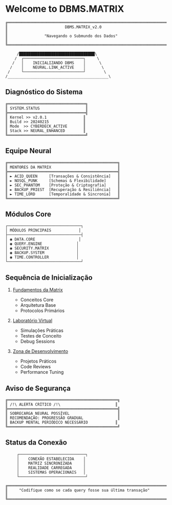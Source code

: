 # Welcome to DBMS.MATRIX

```
╔═══════════════════════════════════════════════════════════════════════╗
║                         DBMS.MATRIX_v2.0                              ║
║                "Navegando o Submundo dos Dados"                       ║
╚═══════════════════════════════════════════════════════════════════════╝
```

```
     /█████████████████████████████████\
    /  ┌──────────────────────────┐     \
   /   │    INICIALIZANDO DBMS    │      \
  /    │    NEURAL.LINK_ACTIVE    │       \
 /     └──────────────────────────┘        \
/____________________________________________\
```

## Diagnóstico do Sistema

```
╔══════════════════════════════════╗
║ SYSTEM.STATUS                    ║
╠══════════════════════════════════╣
║ Kernel >> v2.0.1                ║
║ Build >> 20240215               ║
║ Mode  >> CYBERDECK_ACTIVE       ║
║ Stack >> NEURAL_ENHANCED        ║
╚══════════════════════════════════╝
```

## Equipe Neural

```
╔════════════════════════════════════════════════╗
║ MENTORES DA MATRIX                             ║
╠════════════════════════════════════════════════╣
║ ► ACID_QUEEN     [Transações & Consistência]   ║
║ ► NOSQL_PUNK     [Schemas & Flexibilidade]     ║
║ ► SEC_PHANTOM    [Proteção & Criptografia]     ║
║ ► BACKUP_PRIEST  [Recuperação & Resiliência]   ║
║ ► TIME_LORD      [Temporalidade & Sincronia]   ║
╚════════════════════════════════════════════════╝
```

## Módulos Core

```
┌────────────────────────────────┐
│ MÓDULOS PRINCIPAIS            │
├────────────────────────────────┤
│ ◉ DATA.CORE                   │
│ ◉ QUERY.ENGINE               │
│ ◉ SECURITY.MATRIX            │
│ ◉ BACKUP.SYSTEM              │
│ ◉ TIME.CONTROLLER            │
└────────────────────────────────┘
```

## Sequência de Inicialização

1. [Fundamentos da Matrix](theoretical-foundations.md)
   - Conceitos Core
   - Arquitetura Base
   - Protocolos Primários

2. [Laboratório Virtual](virtual-lab.md)
   - Simulações Práticas
   - Testes de Conceito
   - Debug Sessions

3. [Zona de Desenvolvimento](dev-zone.md)
   - Projetos Práticos
   - Code Reviews
   - Performance Tuning

## Aviso de Segurança

```
╔════════════════════════════════════════════════╗
║ /!\ ALERTA CRÍTICO /!\                        ║
╠════════════════════════════════════════════════╣
║ SOBRECARGA NEURAL POSSÍVEL                     ║
║ RECOMENDAÇÃO: PROGRESSÃO GRADUAL               ║
║ BACKUP MENTAL PERIÓDICO NECESSÁRIO            ║
╚════════════════════════════════════════════════╝
```

## Status da Conexão

```
     ┌─────────────────────────────┐
     │    CONEXÃO ESTABELECIDA    │
     │    MATRIZ SINCRONIZADA     │
     │    REALIDADE CARREGADA     │
     │    SISTEMAS OPERACIONAIS   │
     └─────────────────────────────┘
```

```
╔═══════════════════════════════════════════════════════════════════════╗
║     "Codifique como se cada query fosse sua última transação"         ║
╚═══════════════════════════════════════════════════════════════════════╝
```
